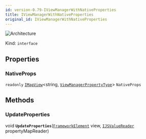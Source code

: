 ```yaml
---
id: version-0.79-IViewManagerWithNativeProperties
title: IViewManagerWithNativeProperties
original_id: IViewManagerWithNativeProperties
---
```


![Architecture](https://img.shields.io/badge/architecture-old_only-yellow)

Kind: `interface`

## Properties
### NativeProps
`readonly`  [`IMapView`](https://docs.microsoft.com/uwp/api/Windows.Foundation.Collections.IMapView-2)<string, [`ViewManagerPropertyType`](ViewManagerPropertyType)> `NativeProps`

## Methods
### UpdateProperties
void **`UpdateProperties`**([`FrameworkElement`](https://learn.microsoft.com/uwp/api/Windows.UI.Xaml.FrameworkElement) view, [`IJSValueReader`](IJSValueReader) propertyMapReader)
